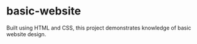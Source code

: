 # basic-website
Built using HTML and CSS, this project demonstrates knowledge of basic website design.
